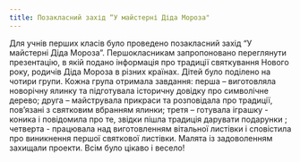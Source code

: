 ```yaml
---
title: Позакласний захід “У майстерні Діда Мороза"
---
```


Для учнів перших класів було проведено позакласний захід “У майстерні Діда Мороза”. Першокласникам запропоновано переглянути презентацію, в якій подано інформація про традиції святкування Нового року, родичів Діда Мороза в різних країнах. Дітей було поділено на чотири групи. Кожна група отримала завдання: перша – виготовляла новорічну ялинку та підготувала історичну довідку про символічне дерево; друга – майструвала прикраси та розповідала про традиції, пов’язані з святковим вбранням ялинки; третя – готувала іграшку - коника і повідомила про те, звідки пішла традиція дарувати подарунки ; четверта - працювала над виготовленням вітальної листівки і сповістила про виникнення першої святкової листівки. Малята із задоволенням захищали проекти. Всім було цікаво і весело!

<slideshow id="72157648757577927"></slideshow>

